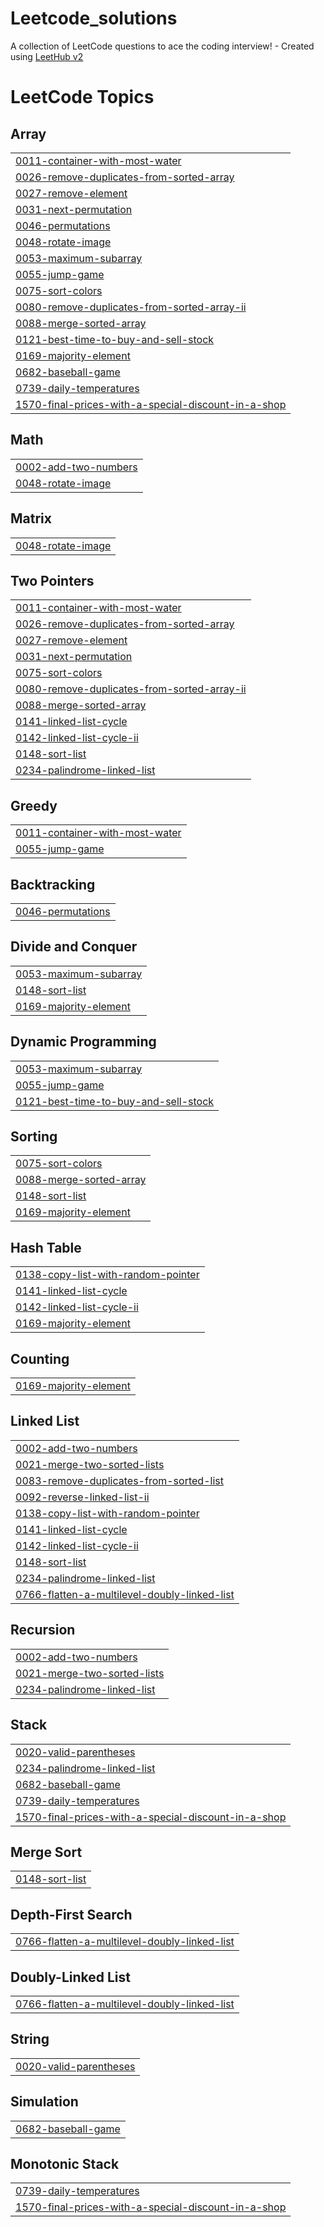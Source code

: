# Leetcode_solutions
A collection of LeetCode questions to ace the coding interview! - Created using [LeetHub v2](https://github.com/arunbhardwaj/LeetHub-2.0)

<!---LeetCode Topics Start-->
# LeetCode Topics
## Array
|  |
| ------- |
| [0011-container-with-most-water](https://github.com/raghav-di/Leetcode_solutions/tree/master/0011-container-with-most-water) |
| [0026-remove-duplicates-from-sorted-array](https://github.com/raghav-di/Leetcode_solutions/tree/master/0026-remove-duplicates-from-sorted-array) |
| [0027-remove-element](https://github.com/raghav-di/Leetcode_solutions/tree/master/0027-remove-element) |
| [0031-next-permutation](https://github.com/raghav-di/Leetcode_solutions/tree/master/0031-next-permutation) |
| [0046-permutations](https://github.com/raghav-di/Leetcode_solutions/tree/master/0046-permutations) |
| [0048-rotate-image](https://github.com/raghav-di/Leetcode_solutions/tree/master/0048-rotate-image) |
| [0053-maximum-subarray](https://github.com/raghav-di/Leetcode_solutions/tree/master/0053-maximum-subarray) |
| [0055-jump-game](https://github.com/raghav-di/Leetcode_solutions/tree/master/0055-jump-game) |
| [0075-sort-colors](https://github.com/raghav-di/Leetcode_solutions/tree/master/0075-sort-colors) |
| [0080-remove-duplicates-from-sorted-array-ii](https://github.com/raghav-di/Leetcode_solutions/tree/master/0080-remove-duplicates-from-sorted-array-ii) |
| [0088-merge-sorted-array](https://github.com/raghav-di/Leetcode_solutions/tree/master/0088-merge-sorted-array) |
| [0121-best-time-to-buy-and-sell-stock](https://github.com/raghav-di/Leetcode_solutions/tree/master/0121-best-time-to-buy-and-sell-stock) |
| [0169-majority-element](https://github.com/raghav-di/Leetcode_solutions/tree/master/0169-majority-element) |
| [0682-baseball-game](https://github.com/raghav-di/Leetcode_solutions/tree/master/0682-baseball-game) |
| [0739-daily-temperatures](https://github.com/raghav-di/Leetcode_solutions/tree/master/0739-daily-temperatures) |
| [1570-final-prices-with-a-special-discount-in-a-shop](https://github.com/raghav-di/Leetcode_solutions/tree/master/1570-final-prices-with-a-special-discount-in-a-shop) |
## Math
|  |
| ------- |
| [0002-add-two-numbers](https://github.com/raghav-di/Leetcode_solutions/tree/master/0002-add-two-numbers) |
| [0048-rotate-image](https://github.com/raghav-di/Leetcode_solutions/tree/master/0048-rotate-image) |
## Matrix
|  |
| ------- |
| [0048-rotate-image](https://github.com/raghav-di/Leetcode_solutions/tree/master/0048-rotate-image) |
## Two Pointers
|  |
| ------- |
| [0011-container-with-most-water](https://github.com/raghav-di/Leetcode_solutions/tree/master/0011-container-with-most-water) |
| [0026-remove-duplicates-from-sorted-array](https://github.com/raghav-di/Leetcode_solutions/tree/master/0026-remove-duplicates-from-sorted-array) |
| [0027-remove-element](https://github.com/raghav-di/Leetcode_solutions/tree/master/0027-remove-element) |
| [0031-next-permutation](https://github.com/raghav-di/Leetcode_solutions/tree/master/0031-next-permutation) |
| [0075-sort-colors](https://github.com/raghav-di/Leetcode_solutions/tree/master/0075-sort-colors) |
| [0080-remove-duplicates-from-sorted-array-ii](https://github.com/raghav-di/Leetcode_solutions/tree/master/0080-remove-duplicates-from-sorted-array-ii) |
| [0088-merge-sorted-array](https://github.com/raghav-di/Leetcode_solutions/tree/master/0088-merge-sorted-array) |
| [0141-linked-list-cycle](https://github.com/raghav-di/Leetcode_solutions/tree/master/0141-linked-list-cycle) |
| [0142-linked-list-cycle-ii](https://github.com/raghav-di/Leetcode_solutions/tree/master/0142-linked-list-cycle-ii) |
| [0148-sort-list](https://github.com/raghav-di/Leetcode_solutions/tree/master/0148-sort-list) |
| [0234-palindrome-linked-list](https://github.com/raghav-di/Leetcode_solutions/tree/master/0234-palindrome-linked-list) |
## Greedy
|  |
| ------- |
| [0011-container-with-most-water](https://github.com/raghav-di/Leetcode_solutions/tree/master/0011-container-with-most-water) |
| [0055-jump-game](https://github.com/raghav-di/Leetcode_solutions/tree/master/0055-jump-game) |
## Backtracking
|  |
| ------- |
| [0046-permutations](https://github.com/raghav-di/Leetcode_solutions/tree/master/0046-permutations) |
## Divide and Conquer
|  |
| ------- |
| [0053-maximum-subarray](https://github.com/raghav-di/Leetcode_solutions/tree/master/0053-maximum-subarray) |
| [0148-sort-list](https://github.com/raghav-di/Leetcode_solutions/tree/master/0148-sort-list) |
| [0169-majority-element](https://github.com/raghav-di/Leetcode_solutions/tree/master/0169-majority-element) |
## Dynamic Programming
|  |
| ------- |
| [0053-maximum-subarray](https://github.com/raghav-di/Leetcode_solutions/tree/master/0053-maximum-subarray) |
| [0055-jump-game](https://github.com/raghav-di/Leetcode_solutions/tree/master/0055-jump-game) |
| [0121-best-time-to-buy-and-sell-stock](https://github.com/raghav-di/Leetcode_solutions/tree/master/0121-best-time-to-buy-and-sell-stock) |
## Sorting
|  |
| ------- |
| [0075-sort-colors](https://github.com/raghav-di/Leetcode_solutions/tree/master/0075-sort-colors) |
| [0088-merge-sorted-array](https://github.com/raghav-di/Leetcode_solutions/tree/master/0088-merge-sorted-array) |
| [0148-sort-list](https://github.com/raghav-di/Leetcode_solutions/tree/master/0148-sort-list) |
| [0169-majority-element](https://github.com/raghav-di/Leetcode_solutions/tree/master/0169-majority-element) |
## Hash Table
|  |
| ------- |
| [0138-copy-list-with-random-pointer](https://github.com/raghav-di/Leetcode_solutions/tree/master/0138-copy-list-with-random-pointer) |
| [0141-linked-list-cycle](https://github.com/raghav-di/Leetcode_solutions/tree/master/0141-linked-list-cycle) |
| [0142-linked-list-cycle-ii](https://github.com/raghav-di/Leetcode_solutions/tree/master/0142-linked-list-cycle-ii) |
| [0169-majority-element](https://github.com/raghav-di/Leetcode_solutions/tree/master/0169-majority-element) |
## Counting
|  |
| ------- |
| [0169-majority-element](https://github.com/raghav-di/Leetcode_solutions/tree/master/0169-majority-element) |
## Linked List
|  |
| ------- |
| [0002-add-two-numbers](https://github.com/raghav-di/Leetcode_solutions/tree/master/0002-add-two-numbers) |
| [0021-merge-two-sorted-lists](https://github.com/raghav-di/Leetcode_solutions/tree/master/0021-merge-two-sorted-lists) |
| [0083-remove-duplicates-from-sorted-list](https://github.com/raghav-di/Leetcode_solutions/tree/master/0083-remove-duplicates-from-sorted-list) |
| [0092-reverse-linked-list-ii](https://github.com/raghav-di/Leetcode_solutions/tree/master/0092-reverse-linked-list-ii) |
| [0138-copy-list-with-random-pointer](https://github.com/raghav-di/Leetcode_solutions/tree/master/0138-copy-list-with-random-pointer) |
| [0141-linked-list-cycle](https://github.com/raghav-di/Leetcode_solutions/tree/master/0141-linked-list-cycle) |
| [0142-linked-list-cycle-ii](https://github.com/raghav-di/Leetcode_solutions/tree/master/0142-linked-list-cycle-ii) |
| [0148-sort-list](https://github.com/raghav-di/Leetcode_solutions/tree/master/0148-sort-list) |
| [0234-palindrome-linked-list](https://github.com/raghav-di/Leetcode_solutions/tree/master/0234-palindrome-linked-list) |
| [0766-flatten-a-multilevel-doubly-linked-list](https://github.com/raghav-di/Leetcode_solutions/tree/master/0766-flatten-a-multilevel-doubly-linked-list) |
## Recursion
|  |
| ------- |
| [0002-add-two-numbers](https://github.com/raghav-di/Leetcode_solutions/tree/master/0002-add-two-numbers) |
| [0021-merge-two-sorted-lists](https://github.com/raghav-di/Leetcode_solutions/tree/master/0021-merge-two-sorted-lists) |
| [0234-palindrome-linked-list](https://github.com/raghav-di/Leetcode_solutions/tree/master/0234-palindrome-linked-list) |
## Stack
|  |
| ------- |
| [0020-valid-parentheses](https://github.com/raghav-di/Leetcode_solutions/tree/master/0020-valid-parentheses) |
| [0234-palindrome-linked-list](https://github.com/raghav-di/Leetcode_solutions/tree/master/0234-palindrome-linked-list) |
| [0682-baseball-game](https://github.com/raghav-di/Leetcode_solutions/tree/master/0682-baseball-game) |
| [0739-daily-temperatures](https://github.com/raghav-di/Leetcode_solutions/tree/master/0739-daily-temperatures) |
| [1570-final-prices-with-a-special-discount-in-a-shop](https://github.com/raghav-di/Leetcode_solutions/tree/master/1570-final-prices-with-a-special-discount-in-a-shop) |
## Merge Sort
|  |
| ------- |
| [0148-sort-list](https://github.com/raghav-di/Leetcode_solutions/tree/master/0148-sort-list) |
## Depth-First Search
|  |
| ------- |
| [0766-flatten-a-multilevel-doubly-linked-list](https://github.com/raghav-di/Leetcode_solutions/tree/master/0766-flatten-a-multilevel-doubly-linked-list) |
## Doubly-Linked List
|  |
| ------- |
| [0766-flatten-a-multilevel-doubly-linked-list](https://github.com/raghav-di/Leetcode_solutions/tree/master/0766-flatten-a-multilevel-doubly-linked-list) |
## String
|  |
| ------- |
| [0020-valid-parentheses](https://github.com/raghav-di/Leetcode_solutions/tree/master/0020-valid-parentheses) |
## Simulation
|  |
| ------- |
| [0682-baseball-game](https://github.com/raghav-di/Leetcode_solutions/tree/master/0682-baseball-game) |
## Monotonic Stack
|  |
| ------- |
| [0739-daily-temperatures](https://github.com/raghav-di/Leetcode_solutions/tree/master/0739-daily-temperatures) |
| [1570-final-prices-with-a-special-discount-in-a-shop](https://github.com/raghav-di/Leetcode_solutions/tree/master/1570-final-prices-with-a-special-discount-in-a-shop) |
<!---LeetCode Topics End-->